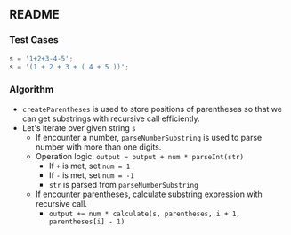 ## README

### Test Cases

```js
s = '1+2+3-4-5';
s = '(1 + 2 + 3 + ( 4 + 5 ))';
```

### Algorithm

- `createParentheses` is used to store positions of parentheses so that we can get substrings with recursive call efficiently.
- Let's iterate over given string `s`
  - If encounter a number, `parseNumberSubstring` is used to parse number with more than one digits.
  - Operation logic: `output = output + num * parseInt(str)`
    - If `+` is met, set `num = 1`
    - If `-` is met, set `num = -1`
    - `str` is parsed from `parseNumberSubstring`
  - If encounter parentheses, calculate substring expression with recursive call.
    - `output += num * calculate(s, parentheses, i + 1, parentheses[i] - 1)`
